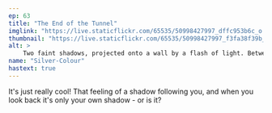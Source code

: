 ```yaml
---
ep: 63
title: "The End of the Tunnel"
imglink: "https://live.staticflickr.com/65535/50998427997_dffc953b6c_o.jpg"
thumbnail: "https://live.staticflickr.com/65535/50998427997_f3fa38f39b_q.jpg"
alt: >
    Two faint shadows, projected onto a wall by a flash of light. Between them is a darker shadow. The leftmost shadow holds the shoulders of the dark shadow, while the rightmost shadow holds the dark shadow&#x27;s head - which is no longer attached to its body.
name: "Silver-Colour"
hastext: true
---
```

It's just really cool! That feeling of a shadow following you, and when you look back it's only your own shadow - or is it?